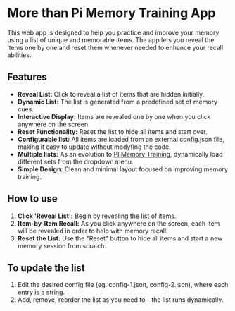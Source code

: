 # More than Pi Memory Training App

This web app is designed to help you practice and improve your memory using a list of unique and memorable items. The app lets you reveal the items one by one and reset them whenever needed to enhance your recall abilities.

## Features
- **Reveal List:** Click to reveal a list of items that are hidden initially.
- **Dynamic List:** The list is generated from a predefined set of memory cues.
- **Interactive Display:** Items are revealed one by one when you click anywhere on the screen.
- **Reset Functionality:** Reset the list to hide all items and start over.
- **Configurable list:** All items are loaded from an external config.json file, making it easy to update without modyfing the code.
- **Multiple lists:** As an evolution to [PI Memory Training](https://blazexnz.github.io/pi-memory-training/), dynamically load different sets from the dropdown menu. 
- **Simple Design:** Clean and minimal layout focused on improving memory training.

## How to use
1. **Click 'Reveal List':** Begin by revealing the list of items.
2. **Item-by-Item Recall:** As you click anywhere on the screen, each item will be revealed in order to help with memory recall.
3. **Reset the List:** Use the "Reset" button to hide all items and start a new memory session from scratch.

## To update the list
1. Edit the desired config file (eg. config-1.json, config-2.json), where each entry is a string.
2. Add, remove, reorder the list as you need to - the list runs dynamically.
